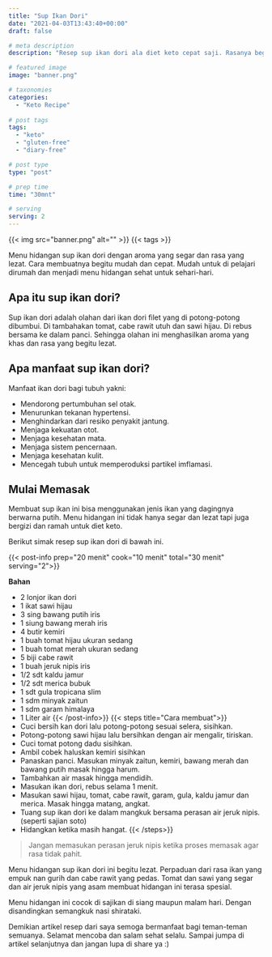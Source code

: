 ```yaml
---
title: "Sup Ikan Dori"
date: "2021-04-03T13:43:40+00:00"
draft: false

# meta description
description: "Resep sup ikan dori ala diet keto cepat saji. Rasanya begitu segar sanggat menggugah selera."

# featured image
image: "banner.png"

# taxonomies
categories:
  - "Keto Recipe"
  
# post tags
tags:
  - "keto"
  - "gluten-free"
  - "diary-free"

# post type
type: "post"

# prep time
time: "30mnt"

# serving
serving: 2
---
```


{{< img src="banner.png" alt="" >}}
{{< tags >}}

Menu hidangan sup ikan dori dengan aroma yang segar dan rasa yang lezat. Cara membuatnya begitu mudah dan cepat. Mudah untuk di pelajari dirumah dan menjadi menu hidangan sehat untuk sehari-hari.

## Apa itu sup ikan dori?

Sup ikan dori adalah olahan dari ikan dori filet yang di potong-potong dibumbui. Di tambahakan tomat, cabe rawit utuh dan sawi hijau. Di rebus bersama ke dalam panci. Sehingga olahan ini menghasilkan aroma yang khas dan rasa yang begitu lezat.

## Apa manfaat sup ikan dori?

Manfaat ikan dori bagi tubuh yakni:
- Mendorong pertumbuhan sel otak.
- Menurunkan tekanan hypertensi.
- Menghindarkan dari resiko penyakit jantung.
- Menjaga kekuatan otot.
- Menjaga kesehatan mata.
- Menjaga sistem pencernaan.
- Menjaga kesehatan kulit.
- Mencegah tubuh untuk memperoduksi partikel imflamasi.

## Mulai Memasak

Membuat sup ikan ini bisa menggunakan jenis ikan yang dagingnya berwarna putih. Menu hidangan ini tidak hanya segar dan lezat tapi juga bergizi dan ramah untuk diet keto.

Berikut simak resep sup ikan dori di bawah ini.

{{< post-info prep="20 menit" cook="10 menit" total="30 menit" serving="2">}}

__Bahan__

- 2 lonjor ikan dori
- 1 ikat sawi hijau
- 3 sing bawang putih iris
- 1 siung bawang merah iris
- 4 butir kemiri
- 1 buah tomat hijau ukuran sedang
- 1 buah tomat merah ukuran sedang
- 5 biji cabe rawit
- 1 buah jeruk nipis iris
- 1/2 sdt kaldu jamur
- 1/2 sdt merica bubuk
- 1 sdt gula tropicana slim
- 1 sdm minyak zaitun
- 1 sdm garam himalaya
- 1 Liter air
{{< /post-info>}}
{{< steps title="Cara membuat">}}
- Cuci bersih kan dori lalu potong-potong sesuai selera, sisihkan.
- Potong-potong sawi hijau lalu bersihkan dengan air mengalir, tiriskan.
- Cuci tomat potong dadu sisihkan.
- Ambil cobek haluskan kemiri sisihkan
- Panaskan panci. Masukan minyak zaitun, kemiri, bawang merah dan bawang putih masak hingga harum.
- Tambahkan air masak hingga mendidih.
- Masukan ikan dori, rebus selama 1 menit.
- Masukan sawi hijau, tomat, cabe rawit, garam, gula, kaldu jamur dan merica. Masak hingga matang, angkat.
- Tuang sup ikan dori ke dalam mangkuk bersama perasan air jeruk nipis.(seperti sajian soto) 
- Hidangkan ketika masih hangat.
{{< /steps>}}

>Jangan memasukan perasan jeruk nipis ketika proses memasak agar rasa tidak pahit.

Menu hidangan sup ikan dori ini begitu lezat. Perpaduan dari rasa ikan yang empuk nan gurih dan cabe rawit yang pedas. Tomat dan sawi yang segar dan air jeruk nipis yang asam membuat hidangan ini terasa spesial. 

Menu hidangan ini cocok di sajikan di siang maupun malam hari. Dengan disandingkan semangkuk nasi shirataki.

Demikian artikel resep dari saya semoga bermanfaat bagi teman-teman semuanya. Selamat mencoba dan salam sehat selalu. Sampai jumpa di artikel selanjutnya dan jangan lupa di share ya :)